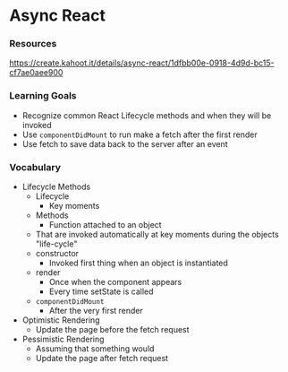 # Async React

### Resources

https://create.kahoot.it/details/async-react/1dfbb00e-0918-4d9d-bc15-cf7ae0aee900

### Learning Goals

- Recognize common React Lifecycle methods and when they will be invoked
- Use `componentDidMount` to run make a fetch after the first render
- Use fetch to save data back to the server after an event



### Vocabulary

- Lifecycle Methods 
  - Lifecycle
    - Key moments
  - Methods
    - Function attached to an object
  - That are invoked automatically at key moments during the objects "life-cycle"
  - constructor
    - Invoked first thing when an object is instantiated
  - render
    - Once when the component appears
    - Every time setState is called
  - `componentDidMount`
    - After the very first render
- Optimistic Rendering
  - Update the page before the fetch request
- Pessimistic Rendering
  - Assuming that something would
  - Update the page after fetch request

